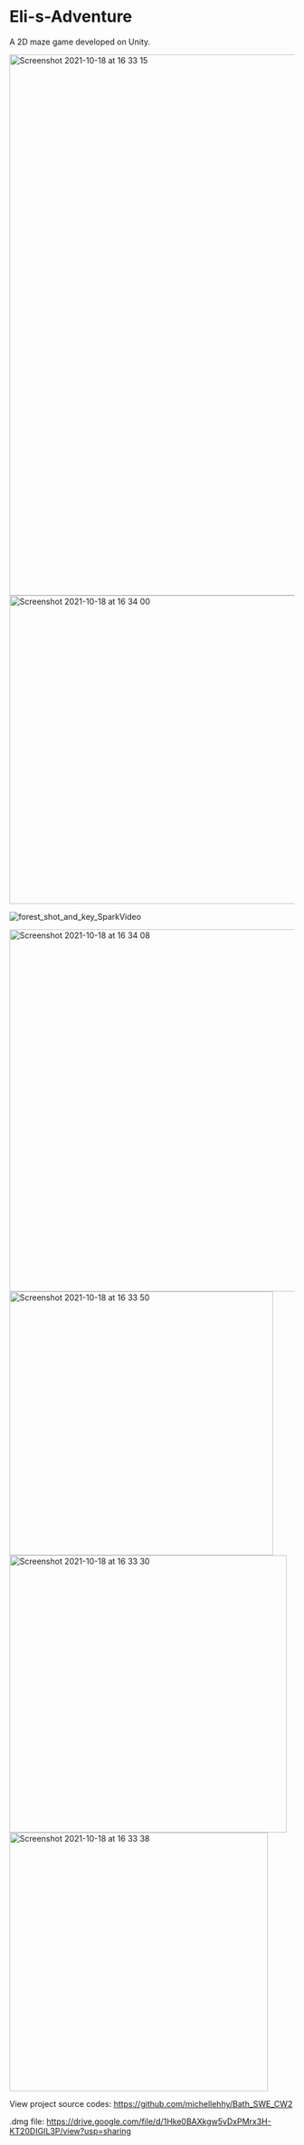 # Eli-s-Adventure

A 2D maze game developed on Unity.  

<img width="956" alt="Screenshot 2021-10-18 at 16 33 15" src="https://user-images.githubusercontent.com/73033910/137769192-a7d66e33-e53b-48e3-a635-b70c8c0709eb.png" width = 50>

<img width="545" alt="Screenshot 2021-10-18 at 16 34 00" src="https://user-images.githubusercontent.com/73033910/137769305-14f4f3df-224d-427d-8303-9b4c0c8b9ed6.png">

![forest_shot_and_key_SparkVideo](https://user-images.githubusercontent.com/73033910/137770260-543f6158-9dcb-4a01-a350-2ef4f1518ed5.gif)


<img width="640" alt="Screenshot 2021-10-18 at 16 34 08" src="https://user-images.githubusercontent.com/73033910/137769354-c98121af-0326-48e3-9705-079bdf487b7f.png">

<img width="466" alt="Screenshot 2021-10-18 at 16 33 50" src="https://user-images.githubusercontent.com/73033910/137769265-deaa83f6-9374-4f23-a122-8386895f60f9.png">


<img width="490" alt="Screenshot 2021-10-18 at 16 33 30" src="https://user-images.githubusercontent.com/73033910/137769223-49960ee7-2bcb-4b07-8d7e-53642ad48aee.png">

<img width="457" alt="Screenshot 2021-10-18 at 16 33 38" src="https://user-images.githubusercontent.com/73033910/137769241-d04e7f5e-e730-4e7b-9ac0-e005c6a54fc9.png">



View project source codes: https://github.com/michellehhy/Bath_SWE_CW2

.dmg file: https://drive.google.com/file/d/1Hke0BAXkgw5vDxPMrx3H-KT20DIGIL3P/view?usp=sharing
